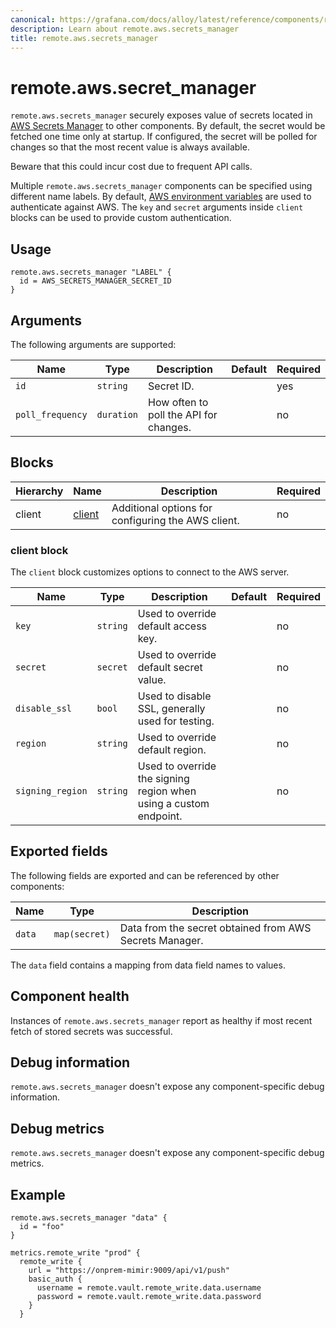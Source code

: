 ```yaml
---
canonical: https://grafana.com/docs/alloy/latest/reference/components/remote.aws.secrets_manager/
description: Learn about remote.aws.secrets_manager
title: remote.aws.secrets_manager
---
```


# remote.aws.secret_manager

`remote.aws.secrets_manager` securely exposes value of secrets located in [AWS Secrets Manager](https://aws.amazon.com/secrets-manager/) to other components.
By default, the secret would be fetched one time only at startup. If configured, the secret will be polled for changes so that the most recent value is always available. 

Beware that this could incur cost due to frequent API calls.

Multiple `remote.aws.secrets_manager` components can be specified using different name
labels. By default, [AWS environment variables](https://docs.aws.amazon.com/cli/latest/userguide/cli-configure-envvars.html) are used to authenticate against AWS. The `key` and `secret` arguments inside `client` blocks can be used to provide custom authentication.

## Usage

```alloy
remote.aws.secrets_manager "LABEL" {
  id = AWS_SECRETS_MANAGER_SECRET_ID
}
```

## Arguments

The following arguments are supported:

Name             | Type       | Description                                                              | Default | Required
-----------------|------------|--------------------------------------------------------------------------|---------|---------
`id`             | `string`   | Secret ID.                                                               |         | yes
`poll_frequency` | `duration` | How often to poll the API for changes.                                   |         | no

## Blocks

Hierarchy | Name       | Description                                        | Required
----------|------------|----------------------------------------------------|---------
client    | [client][] | Additional options for configuring the AWS client. | no

[client]: #client-block

### client block

The `client` block customizes options to connect to the AWS server.

Name             | Type     | Description                                                                             | Default | Required
-----------------|----------|-----------------------------------------------------------------------------------------|---------|---------
`key`            | `string` | Used to override default access key.                                                    |         | no
`secret`         | `secret` | Used to override default secret value.                                                  |         | no
`disable_ssl`    | `bool`   | Used to disable SSL, generally used for testing.                                        |         | no
`region`         | `string` | Used to override default region.                                                        |         | no
`signing_region` | `string` | Used to override the signing region when using a custom endpoint.                       |         | no


## Exported fields

The following fields are exported and can be referenced by other components:

Name      | Type                 | Description                
----------|----------------------|---------------------------------------------------------
`data`    | `map(secret)`        |  Data from the secret obtained from AWS Secrets Manager.

The `data` field contains a mapping from data field names to values.

## Component health

Instances of `remote.aws.secrets_manager` report as healthy if most recent fetch of stored secrets was successful.

## Debug information

`remote.aws.secrets_manager` doesn't expose any component-specific debug information.

## Debug metrics

`remote.aws.secrets_manager` doesn't expose any component-specific debug metrics.

## Example

```alloy
remote.aws.secrets_manager "data" {
  id = "foo"
}

metrics.remote_write "prod" {
  remote_write {
    url = "https://onprem-mimir:9009/api/v1/push"
    basic_auth {
      username = remote.vault.remote_write.data.username
      password = remote.vault.remote_write.data.password
    }
  }
```
